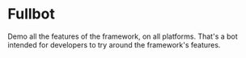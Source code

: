 Fullbot
=======

Demo all the features of the framework, on all platforms. That's a bot intended
for developers to try around the framework's features.

